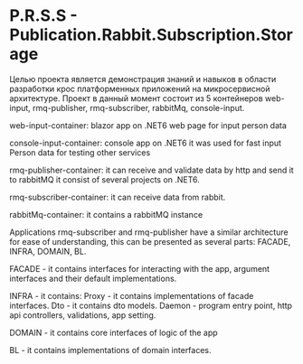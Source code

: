 # P.R.S.S - Publication.Rabbit.Subscription.Storage
Целью проекта является демонстрация знаний и навыков в области разработки крос платформенных приложений на микросервисной архитектуре.
Проект в данный момент состоит из 5 контейнеров web-input, rmq-publisher, rmq-subscriber, rabbitMq, console-input.

web-input-container: 
  blazor app on .NET6
  web page for input person data
  
console-input-container:
    console app on .NET6
    it was used for fast input Person data for testing other services

rmq-publisher-container:
    it can receive and validate data by http and send it to rabbitMQ
    it consist of several projects on .NET6. 

rmq-subscriber-container:
it can receive data from rabbit.

rabbitMq-container:
it contains a rabbitMQ instance


Applications rmq-subscriber and rmq-publisher have a similar architecture for ease of understanding,
this can be presented as several parts: FACADE, INFRA, DOMAIN, BL.

FACADE - it contains interfaces for interacting with the app, argument interfaces and their default implementations.

INFRA - it contains:
Proxy - it contains implementations of facade interfaces.
Dto - it contains dto models.
Daemon - program entry point, http api controllers, validations, app setting.

DOMAIN - it contains core interfaces of logic of the app

BL - it contains implementations of domain interfaces.